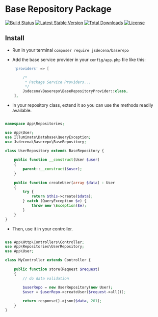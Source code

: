# Base Repository Package

[![Build Status](https://travis-ci.org/jsdecena/baserepo.svg?branch=master)](https://travis-ci.org/jsdecena/baserepo)
[![Latest Stable Version](https://poser.pugx.org/jsdecena/baserepo/v/stable)](https://packagist.org/packages/jsdecena/baserepo)
[![Total Downloads](https://poser.pugx.org/jsdecena/baserepo/downloads)](https://packagist.org/packages/jsdecena/baserepo)
[![License](https://poser.pugx.org/jsdecena/baserepo/license)](https://packagist.org/packages/jsdecena/baserepo)

## Install

- Run in your terminal `composer require jsdecena/baserepo`

- Add the base service provider in your `config/app.php` file like this:

```php
    'providers' => [

        /*
         * Package Service Providers...
         */
        Jsdecena\Baserepo\BaseRepositoryProvider::class,
    ],
```

- In your repository class, extend it so you can use the methods readily available.

```php

namespace App\Repositories;

use App\User;
use Illuminate\Database\QueryException;
use Jsdecena\Baserepo\BaseRepository;

class UserRepository extends BaseRepository {
    
    public function __construct(User $user) 
    {
        parent::__construct($user);
    }
    
    public function createUser(array $data) : User
    {
        try {
            return $this->create($data);
        } catch (QueryException $e) {
            throw new \Exception($e);
        }
    }
}
```

- Then, use it in your controller.

```php

use App\Http\Controllers\Controller;
use App\Repositories\UserRepository;
use App\User;

class MyController extends Controller {
    
    public function store(Request $request)
    {
        // do data validation
        
        $userRepo = new UserRepository(new User);
        $user = $userRepo->createUser($request->all());

        return response()->json($data, 201);
    }
}
```
